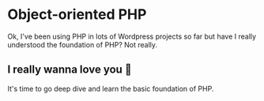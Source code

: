 # Object-oriented PHP

Ok, I've been using PHP in lots of Wordpress projects so far but have I really understood the foundation of PHP? Not really.

## I really wanna love you 🐘

It's time to go deep dive and learn the basic foundation of PHP.
